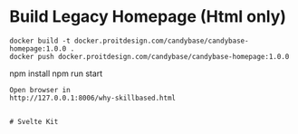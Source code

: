Build Legacy Homepage (Html only)
===========


```
docker build -t docker.proitdesign.com/candybase/candybase-homepage:1.0.0 .
docker push docker.proitdesign.com/candybase/candybase-homepage:1.0.0
```
npm install
npm run start
```
Open browser in
http://127.0.0.1:8006/why-skillbased.html


# Svelte Kit

